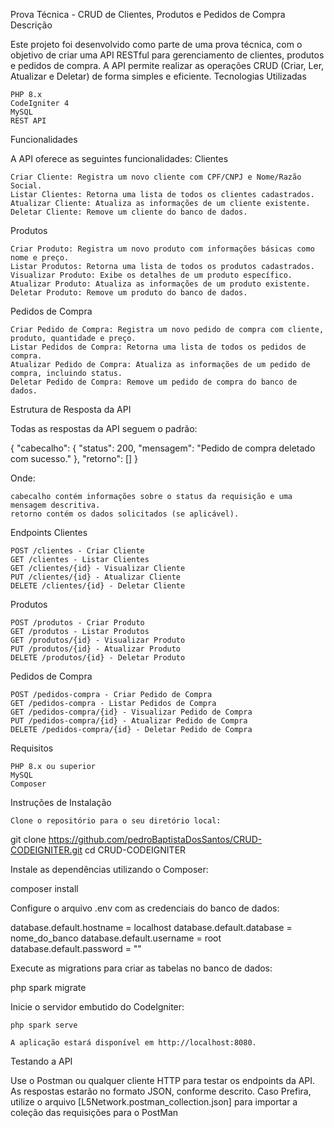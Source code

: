 Prova Técnica - CRUD de Clientes, Produtos e Pedidos de Compra
Descrição

Este projeto foi desenvolvido como parte de uma prova técnica, com o objetivo de criar uma API RESTful para gerenciamento de clientes, produtos e pedidos de compra. A API permite realizar as operações CRUD (Criar, Ler, Atualizar e Deletar) de forma simples e eficiente.
Tecnologias Utilizadas

    PHP 8.x
    CodeIgniter 4
    MySQL
    REST API

Funcionalidades

A API oferece as seguintes funcionalidades:
Clientes

    Criar Cliente: Registra um novo cliente com CPF/CNPJ e Nome/Razão Social.
    Listar Clientes: Retorna uma lista de todos os clientes cadastrados.
    Atualizar Cliente: Atualiza as informações de um cliente existente.
    Deletar Cliente: Remove um cliente do banco de dados.

Produtos

    Criar Produto: Registra um novo produto com informações básicas como nome e preço.
    Listar Produtos: Retorna uma lista de todos os produtos cadastrados.
    Visualizar Produto: Exibe os detalhes de um produto específico.
    Atualizar Produto: Atualiza as informações de um produto existente.
    Deletar Produto: Remove um produto do banco de dados.

Pedidos de Compra

    Criar Pedido de Compra: Registra um novo pedido de compra com cliente, produto, quantidade e preço.
    Listar Pedidos de Compra: Retorna uma lista de todos os pedidos de compra.
    Atualizar Pedido de Compra: Atualiza as informações de um pedido de compra, incluindo status.
    Deletar Pedido de Compra: Remove um pedido de compra do banco de dados.

Estrutura de Resposta da API

Todas as respostas da API seguem o padrão:

{
  "cabecalho": {
    "status": 200,
    "mensagem": "Pedido de compra deletado com sucesso."
  },
  "retorno": []
}

Onde:

    cabecalho contém informações sobre o status da requisição e uma mensagem descritiva.
    retorno contém os dados solicitados (se aplicável).

Endpoints
Clientes

    POST /clientes - Criar Cliente
    GET /clientes - Listar Clientes
    GET /clientes/{id} - Visualizar Cliente
    PUT /clientes/{id} - Atualizar Cliente
    DELETE /clientes/{id} - Deletar Cliente

Produtos

    POST /produtos - Criar Produto
    GET /produtos - Listar Produtos
    GET /produtos/{id} - Visualizar Produto
    PUT /produtos/{id} - Atualizar Produto
    DELETE /produtos/{id} - Deletar Produto

Pedidos de Compra

    POST /pedidos-compra - Criar Pedido de Compra
    GET /pedidos-compra - Listar Pedidos de Compra
    GET /pedidos-compra/{id} - Visualizar Pedido de Compra
    PUT /pedidos-compra/{id} - Atualizar Pedido de Compra
    DELETE /pedidos-compra/{id} - Deletar Pedido de Compra

Requisitos

    PHP 8.x ou superior
    MySQL
    Composer

Instruções de Instalação

    Clone o repositório para o seu diretório local:

git clone https://github.com/pedroBaptistaDosSantos/CRUD-CODEIGNITER.git
cd CRUD-CODEIGNITER

Instale as dependências utilizando o Composer:

composer install

Configure o arquivo .env com as credenciais do banco de dados:

database.default.hostname = localhost
database.default.database = nome_do_banco
database.default.username = root
database.default.password = ""

Execute as migrations para criar as tabelas no banco de dados:

php spark migrate

Inicie o servidor embutido do CodeIgniter:

    php spark serve

    A aplicação estará disponível em http://localhost:8080.

Testando a API

Use o Postman ou qualquer cliente HTTP para testar os endpoints da API. As respostas estarão no formato JSON, conforme descrito.
Caso Prefira, utilize o arquivo [L5Network.postman_collection.json] para importar a coleção das requisições para o PostMan
